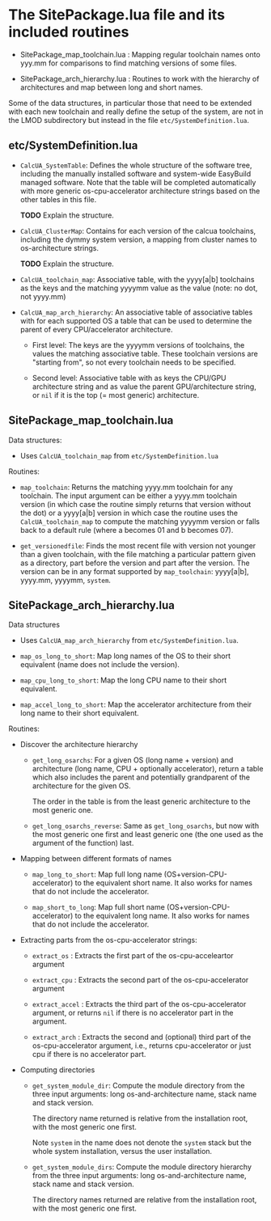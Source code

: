 # The SitePackage.lua file and its included routines

  * SitePackage_map_toolchain.lua : Mapping regular toolchain names onto yyy.mm for
    comparisons to find matching versions of some files.

  * SitePackage_arch_hierarchy.lua : Routines to work with the hierarchy of
    architectures and map between long and short names.

Some of the data structures, in particular those that need to be extended with each
new toolchain and really define the setup of the system, are not in the LMOD subdirectory
but instead in the file `etc/SystemDefinition.lua`.


## etc/SystemDefinition.lua

-   `CalcUA_SystemTable`: Defines the whole structure of the software tree, including the manually
    installed software and system-wide EasyBuild managed software. Note that the table will be
    completed automatically with more generic os-cpu-accelerator architecture strings based
    on the other tables in this file.

    **TODO** Explain the structure.

-   `CalcUA_ClusterMap`: Contains for each version of the calcua toolchains, including
    the dymmy system version, a mapping from cluster names to os-architecture strings.

    **TODO** Explain the structure.

-   `CalcUA_toolchain_map`: Associative table, with the yyyy[a|b] toolchains as the keys and
    the matching yyyymm value as the value (note: no dot, not yyyy.mm)

-   `CalcUA_map_arch_hierarchy`: An associative table of associative tables with for each supported
    OS a table that can be used to determine the parent of every CPU/accelerator
    architecture.

    -   First level: The keys are the yyyymm versions of toolchains, the values the matching
        associative table. These toolchain versions are "starting from", so not every toolchain
        needs to be specified.

    -   Second level: Associative table with as keys the CPU/GPU architecture
        string and as value the parent GPU/architecture string, or `nil` if it is
        the top (= most generic) architecture.


## SitePackage_map_toolchain.lua

Data structures:

-   Uses `CalcUA_toolchain_map` from `etc/SystemDefinition.lua`

Routines:

-   `map_toolchain`:  Returns the matching yyyy.mm toolchain for any toolchain. The
    input argument can be either a yyyy.mm toolchain version (in which case the
    routine simply returns that version without the dot) or a yyyy[a|b] version in
    which case the routine uses the `CalcUA_toolchain_map` to compute the matching
    yyyymm version or falls back to a default rule (where a becomes 01 and b becomes
    07).
    
-   `get_versionedfile`: Finds the most recent file with version not younger than a
    given toolchain, with the file matching a particular pattern given as a directory,
    part before the version and part after the version. The version can be in any
    format supported by `map_toolchain`: yyyy[a|b], yyyy.mm, yyyymm, `system`.


## SitePackage_arch_hierarchy.lua

Data structures

-   Uses `CalcUA_map_arch_hierarchy` from `etc/SystemDefinition.lua`.

-   `map_os_long_to_short`: Map long names of the OS to their short equivalent
    (name does not include the version).

-   `map_cpu_long_to_short`: Map the long CPU name to their short equivalent.

-   `map_accel_long_to_short`: Map the accelerator architecture from their long
    name to their short equivalent.

Routines:

-   Discover the architecture hierarchy

    -   `get_long_osarchs`: For a given OS (long name + version) and architecture
        (long name, CPU + optionally accelerator), return a table which also includes
        the parent and potentially grandparent of the architecture for the given OS.

        The order in the table is from the least generic architecture to the most
        generic one.

    -   `get_long_osarchs_reverse`: Same as `get_long_osarchs`, but now with the
        most generic one first and least generic one (the one used as the argument
        of the function) last.

-   Mapping between different formats of names

    -   `map_long_to_short`: Map full long name (OS+version-CPU-accelerator) to the
        equivalent short name. It also works for names that do not include the
        accelerator.

    -   `map_short_to_long`: Map full short name (OS+version-CPU-accelerator) to the
        equivalent long name. It also works for names that do not include the
        accelerator.

-   Extracting parts from the os-cpu-accelerator strings:

    -   `extract_os`  : Extracts the first part of the os-cpu-acceleartor argument

    -   `extract_cpu` : Extracts the second part of the os-cpu-accelerator argument

    -   `extract_accel` : Extracts the third part of the os-cpu-accelerator argument,
        or returns `nil` if there is no accelerator part in the argument.

    -   `extract_arch` : Extracts the second and (optional) third part of the
        os-cpu-accelerator argument, i.e., returns cpu-accelerator or just cpu if there
        is no accelerator part.


-   Computing directories

    -   `get_system_module_dir`: Compute the module directory from the three input arguments:
        long os-and-architecture name, stack name and stack version.

        The directory name returned is relative from the installation root, with the most
        generic one first.

        Note `system` in the name does not denote the `system` stack but the whole
        system installation, versus the user installation.

    -   `get_system_module_dirs`: Compute the module directory hierarchy from the three input
        arguments: long os-and-architecture name, stack name and stack version.

        The directory names returned are relative from the installation root, with the most
        generic one first.

